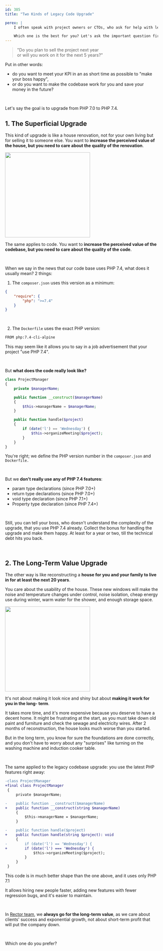```yaml
---
id: 385
title: "Two Kinds of Legacy Code Upgrade"

perex: |
    I often speak with project owners or CTOs, who ask for help with legacy project upgrades. They typically want something like "upgrade to PHP 8.0" or "upgrade to Symfony 5.4". There are two ways to do that.

    Which one is the best for you? Let's ask the important question first.
---
```


<blockquote class="blockquote text-center">
"Do you plan to sell the project next year<br>
or will you work on it for the next 5 years?"
</blockquote>



Put in other words:

* do you want to meet your KPI in an as short time as possible to "make your boss happy",
* or do you want to make the codebase work for you and save your money in the future?


<br>

Let's say the goal is to upgrade from PHP 7.0 to PHP 7.4.


## 1. The Superficial Upgrade


This kind of upgrade is like a house renovation, not for your own living but for selling it to someone else. You want to **increase the perceived value of the house, but you need to care about the quality of the renovation**.

<img src="https://www.boredpanda.com/blog/wp-content/uploads/2020/10/house-renovations-that-look-worse-than-before-5f8999bd31606__700.jpg" class="img-thumbnail" style="width: 20em">

The same applies to code. You want to **increase the perceived value of the codebase, but you need to care about the quality of the code**.

<br>

When we say in the news that our code base uses PHP 7.4, what does it usually mean? 2 things:

1. The `composer.json` uses this version as a minimum:

```json
{
    "require": {
        "php": ">=7.4"
    }
}
```

<br>

2. The `Dockerfile` uses the exact PHP version:

```bash
FROM php:7.4-cli-alpine
```

This may seem like it allows you to say in a job advertisement that your project "use PHP 7.4".

<br>

But **what does the code really look like?**

```php
class ProjectManager
{
    private $managerName;

    public function __construct($managerName)
    {
        $this->managerName = $managerName;
    }

    public function handle($project)
    {
        if (date('l') == 'Wednesday') {
            $this->organizeMeeting($project);
        }
    }
}
```

You're right; we define the PHP version number in the `composer.json` and `Dockerfile.`

<br>

But we **don't really use any of PHP 7.4 features**:

* param type declarations (since PHP 7.0+)
* return type declarations (since PHP 7.0+)
* void type declaration (since PHP 7.1+)
* Property type declaration (since PHP 7.4+)

<br>

Still, you can tell your boss, who doesn't understand the complexity of the upgrade, that you use PHP 7.4 already. Collect the bonus for handling the upgrade and make them happy. At least for a year or two, till the technical debt hits you back.

<br>

## 2. The Long-Term Value Upgrade

The other way is like reconstructing a **house for you and your family to live in for at least the next 20 years**.

You care about the usability of the house. These new windows will make the noise and temperature changes under control, noise isolation, cheap energy use during winter, warm water for the shower, and enough storage space.

<img src="https://user-images.githubusercontent.com/924196/252729834-a174bb1a-e5f9-403f-be38-250a00608ff2.png" class="img-thumbnail" style="width: 20em">

It's not about making it look nice and shiny but about **making it work for you in the long- term**.


It takes more time, and it's more expensive because you deserve to have a decent home. It might be frustrating at the start, as you must take down old paint and furniture and check the sewage and electricity wires. After 2 months of reconstruction, the house looks much worse than you started.

But in the long term, you know for sure the foundations are done correctly, and you don't have to worry about any "surprises" like turning on the washing machine and induction cooker table.

<br>

The same applied to the legacy codebase upgrade: you use the latest PHP features right away:

```diff
-class ProjectManager
+final class ProjectManager
 {
     private $managerName;

-    public function __construct($managerName)
+    public function __construct(string $managerName)
     {
         $this->managerName = $managerName;
     }

-    public function handle($project)
+    public function handle(string $project): void
     {
-        if (date('l') == 'Wednesday') {
+        if (date('l') === 'Wednesday') {
             $this->organizeMeeting($project);
         }
     }
 }
```

This code is in much better shape than the one above, and it uses only PHP 7.1

It allows hiring new people faster, adding new features with fewer regression bugs, and it's easier to maintain.

<br>

In [Rector team](https://getrector.com/hire-team), we **always go for the long-term value**, as we care about clients' success and exponential growth, not about short-term profit that will put the company down.


<br>

Which one do you prefer?
